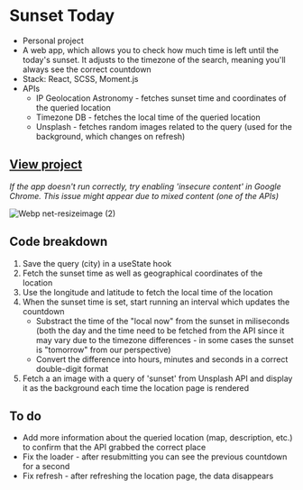 # Sunset Today
- Personal project
- A web app, which allows you to check how much time is left until the today's sunset. It adjusts to the timezone of the search, meaning you'll always see the correct countdown
- Stack: React, SCSS, Moment.js
- APIs
  - IP Geolocation Astronomy - fetches sunset time and coordinates of the queried location
  - Timezone DB - fetches the local time of the queried location
  - Unsplash - fetches random images related to the query (used for the background, which changes on refresh)

## [View project](https://sunset-today.netlify.app/)
*If the app doesn't run correctly, try enabling 'insecure content' in Google Chrome. This issue might appear due to mixed content (one of the APIs)*

![Webp net-resizeimage (2)](https://user-images.githubusercontent.com/55578863/139928311-96c34778-77f1-4a4b-ae95-b2c98e7d85e3.png)

## Code breakdown
1. Save the query (city) in a useState hook
2. Fetch the sunset time as well as geographical coordinates of the location
3. Use the longitude and latitude to fetch the local time of the location
4. When the sunset time is set, start running an interval which updates the countdown
    + Substract the time of the "local now" from the sunset in miliseconds (both the day and the time need to be fetched from the API since it may vary due to the timezone differences - in some cases the sunset is "tomorrow" from our perspective)
    + Convert the difference into hours, minutes and seconds in a correct double-digit format
5. Fetch a an image with a query of 'sunset' from Unsplash API and display it as the background each time the location page is rendered

## To do
- Add more information about the queried location (map, description, etc.) to confirm that the API grabbed the correct place
- Fix the loader - after resubmitting you can see the previous countdown for a second
- Fix refresh - after refreshing the location page, the data disappears
